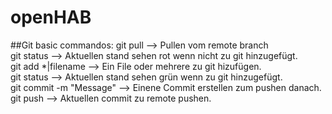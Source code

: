 # openHAB

##Git basic commandos:
git pull --> Pullen vom remote branch <br />
git status --> Aktuellen stand sehen rot wenn nicht zu git hinzugefügt.<br />
git add *|filename --> Ein File oder mehrere zu git hizufügen. <br />
git status --> Aktuellen stand sehen grün wenn zu git hinzugefügt. <br />
git commit -m "Message" --> Einene Commit erstellen zum pushen danach. <br />
git push --> Aktuellen commit zu remote pushen. <br />
